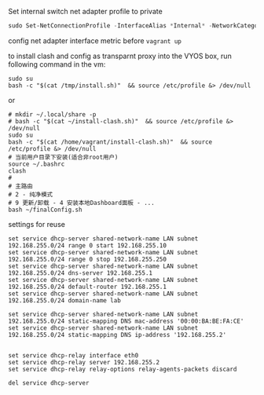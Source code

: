 Set internal switch net adapter profile to private
```powershell
sudo Set-NetConnectionProfile -InterfaceAlias *Internal* -NetworkCategory Private
```

config net adapter interface metric before `vagrant up`

to install clash and config as transparnt proxy into the VYOS box, run following command in the vm:

```shell
sudo su
bash -c "$(cat /tmp/install.sh)"  && source /etc/profile &> /dev/null
```
or
```shell
# mkdir ~/.local/share -p
# bash -c "$(cat ~/install-clash.sh)"  && source /etc/profile &> /dev/null
sudo su
bash -c "$(cat /home/vagrant/install-clash.sh)"  && source /etc/profile &> /dev/null
# 当前用户目录下安装(适合非root用户)
source ~/.bashrc
clash
#
# 主路由
# 2 - 纯净模式
# 9 更新/卸载 - 4 安装本地Dashboard面板 - ...
bash ~/finalConfig.sh
```
settings for reuse
```
set service dhcp-server shared-network-name LAN subnet 192.168.255.0/24 range 0 start 192.168.255.10
set service dhcp-server shared-network-name LAN subnet 192.168.255.0/24 range 0 stop 192.168.255.250
set service dhcp-server shared-network-name LAN subnet 192.168.255.0/24 dns-server 192.168.255.1
set service dhcp-server shared-network-name LAN subnet 192.168.255.0/24 default-router 192.168.255.1
set service dhcp-server shared-network-name LAN subnet 192.168.255.0/24 domain-name lab

set service dhcp-server shared-network-name LAN subnet 192.168.255.0/24 static-mapping DNS mac-address '00:00:BA:BE:FA:CE'
set service dhcp-server shared-network-name LAN subnet 192.168.255.0/24 static-mapping DNS ip-address '192.168.255.2'


set service dhcp-relay interface eth0
set service dhcp-relay server 192.168.255.2
set service dhcp-relay relay-options relay-agents-packets discard

del service dhcp-server
```